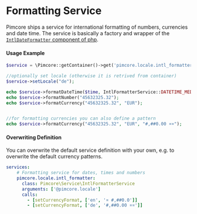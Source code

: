# Formatting Service

Pimcore ships a service for international formatting of numbers, currencies and date time. The service is basically a 
 factory and wrapper of the [`IntlDateFormatter` component of php](http://php.net/manual/de/class.intldateformatter.php).
  
#### Usage Example 
```php 
$service = \Pimcore::getContainer()->get('pimcore.locale.intl_formatter');

//optionally set locale (otherwise it is retrived from container)
$service->setLocale("de");

echo $service->formatDateTime($time, IntlFormatterService::DATETIME_MEDIUM);
echo $service->formatNumber("45632325.32");
echo $service->formatCurrency("45632325.32", "EUR");


//for formatting currencies you can also define a pattern
echo $service->formatCurrency("45632325.32", "EUR", "#,##0.00 ¤¤");
```

#### Overwriting Definition
You can overwrite the default service definition with your own, e.g. to overwrite the default currency patterns. 

```yml 
services:
    # Formatting service for dates, times and numbers
    pimcore.locale.intl_formatter:
      class: Pimcore\Service\IntlFormatterService
      arguments: ['@pimcore.locale']
      calls:
        - [setCurrencyFormat, ['en', '¤ #,##0.0']]
        - [setCurrencyFormat, ['de', '#,##0.00 ¤¤']]

```